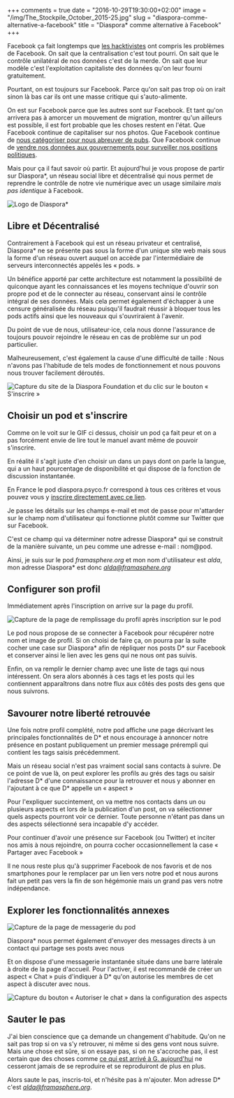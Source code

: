 +++
comments = true
date = "2016-10-29T19:30:00+02:00"
image = "/img/The_Stockpile_October_2015-25.jpg"
slug = "diaspora-comme-alternative-a-facebook"
title = "Diaspora* comme alternative à Facebook"
+++

Facebook ça fait longtemps que [les hacktivistes][1] ont compris les problèmes de Facebook. On sait que la centralisation c'est tout pourri. On sait que le contrôle unilatéral de nos données c'est de la merde. On sait que leur modèle c'est l'exploitation capitaliste des données qu'on leur fourni gratuitement.

Pourtant, on est toujours sur Facebook. Parce qu'on sait pas trop où on irait sinon là bas car ils ont une masse critique qui s'auto-alimente.

On est sur Facebook parce que les autres sont sur Facebook. Et tant qu'on arrivera pas à amorcer un mouvement de migration, montrer qu'un ailleurs est possible, il est fort probable que les choses restent en l'état. Que Facebook continue de capitaliser sur nos photos. Que Facebook continue de [nous catégoriser pour nous abreuver de pubs][2]. Que Facebook continue de [vendre nos données aux gouvernements pour surveiller nos positions politiques][3].

Mais pour ça il faut savoir où partir. Et aujourd'hui je vous propose de partir sur Diaspora\*, un réseau social libre et décentralisé qui nous permet de reprendre le contrôle de notre vie numérique avec un usage similaire *mais pas identique* à Facebook.

![Logo de Diaspora*][6]

## Libre et Décentralisé

Contrairement à Facebook qui est un réseau privateur et centralisé, Diaspora* ne se présente pas sous la forme d'un unique site web mais sous la forme d'un réseau ouvert auquel on accède par l'intermédiaire de serveurs interconnectés appelés les « pods. »

Un bénéfice apporté par cette architecture est notamment la possibilité de quiconque ayant les connaissances et les moyens technique d'ouvrir son propre pod et de le connecter au réseau, conservant ainsi le contrôle intégral de ses données. Mais cela permet également d'échapper à une censure généralisée du réseau puisqu'il faudrait réussir à bloquer tous les pods actifs ainsi que les nouveaux qui s'ouvriraient à l'avenir.

Du point de vue de nous, utilisateur⋅ice, cela nous donne l'assurance de toujours pouvoir rejoindre le réseau en cas de problème sur un pod particulier.

Malheureusement, c'est également la cause d'une difficulté de taille : Nous n'avons pas l'habitude de tels modes de fonctionnement et nous pouvons nous trouver facilement déroutés.

![Capture du site de la Diaspora Foundation et du clic sur le bouton « S'inscrire »][7]

## Choisir un pod et s'inscrire

Comme on le voit sur le GIF ci dessus, choisir un pod ça fait peur et on a pas forcément envie de lire tout le manuel avant même de pouvoir s'inscrire.

En réalité il s'agit juste d'en choisir un dans un pays dont on parle la langue, qui a un haut pourcentage de disponibilité et qui dispose de la fonction de discussion instantanée.

En France le pod diaspora.psyco.fr correspond à tous ces critères et vous pouvez vous y [inscrire directement avec ce lien][4].

Je passe les détails sur les champs e-mail et mot de passe pour m'attarder sur le champ nom d'utilisateur qui fonctionne plutôt comme sur Twitter que sur Facebook.

C'est ce champ qui va déterminer notre adresse Diaspora* qui se construit de la manière suivante, un peu comme une adresse e-mail : nom@pod.

Ainsi, je suis sur le pod *framasphere.org* et mon nom d'utilisateur est *alda*, mon adresse Diaspora\* est donc *alda@framasphere.org*

## Configurer son profil

Immédiatement après l'inscription on arrive sur la page du profil.

![Capture de la page de remplissage du profil après inscription sur le pod][8]

Le pod nous propose de se connecter à Facebook pour récupérer notre nom et image de profil. Si on choisi de faire ça, on pourra par la suite cocher une case sur Diaspora\* afin de répliquer nos posts D\* sur Facebook et conserver ainsi le lien avec les gens qui ne nous ont pas suivis.

Enfin, on va remplir le dernier champ avec une liste de tags qui nous intéressent. On sera alors abonnés à ces tags et les posts qui les contiennent apparaîtrons dans notre flux aux côtés des posts des gens que nous suivrons.

## Savourer notre liberté retrouvée

Une fois notre profil complété, notre pod affiche une page décrivant les principales fonctionnalités de D\* et nous encourage à annoncer notre présence en postant publiquement un premier message prérempli qui contient les tags saisis précédemment.

Mais un réseau social n'est pas vraiment social sans contacts à suivre. De ce point de vue là, on peut explorer les profils au grés des tags ou saisir l'adresse D\* d'une connaissance pour la retrouver et nous y abonner en l'ajoutant à ce que D\* appelle un « aspect »

Pour l'expliquer succintement, on va mettre nos contacts dans un ou plusieurs aspects et lors de la publication d'un post, on va sélectionner quels aspects pourront voir ce dernier. Toute personne n'étant pas dans un des aspects sélectionné sera incapable d'y accéder.

Pour continuer d'avoir une présence sur Facebook (ou Twitter) et inciter nos amis à nous rejoindre, on pourra cocher occasionnellement la case « Partager avec Facebook »

Il ne nous reste plus qu'à supprimer Facebook de nos favoris et de nos smartphones pour le remplacer par un lien vers notre pod et nous aurons fait un petit pas vers la fin de son hégémonie mais un grand pas vers notre indépendance.

## Explorer les fonctionnalités annexes

![Capture de la page de messagerie du pod][9]

Diaspora\* nous permet également d'envoyer des messages directs à un contact qui partage ses posts avec nous

Et on dispose d'une messagerie instantanée située dans une barre latérale à droite de la page d'accueil. Pour l'activer, il est recommandé de créer un aspect « Chat » puis d'indiquer à D\* qu'on autorise les membres de cet aspect à discuter avec nous.

![Capture du bouton « Autoriser le chat » dans la configuration des aspects][10]

## Sauter le pas

J'ai bien conscience que ça demande un changement d'habitude. Qu'on ne sait pas trop si on va s'y retrouver, ni même si des gens vont nous suivre. Mais une chose est sûre, si on essaye pas, si on ne s'accroche pas, il est certain que des choses comme [ce qui est arrivé à G. aujourd'hui][5] ne cesseront jamais de se reproduire et se reproduiront de plus en plus.

Alors saute le pas, inscris-toi, et n'hésite pas à m'ajouter. Mon adresse D\* c'est *alda@framasphere.org*.

[1]: https://www.youtube.com/watch?v=__fCEl1TiJ8
[2]: https://www.facebook.com/ads/preferences
[3]: http://www.telerama.fr/medias/les-reseaux-sociaux-meilleurs-ennemis-des-militants,148726.php
[4]: https://diaspora.psyco.fr/users/sign_up
[5]: /il-est-temps-de-faire-quelquechose-a-propos-de-facebook/
[6]: /img/Diaspora_logotype.png
[7]: /img/diaspora-wtf.gif
[8]: /img/diaspora-profil.png
[9]: /img/diaspora-messagerie.png
[10]: /img/diaspora-im.png
